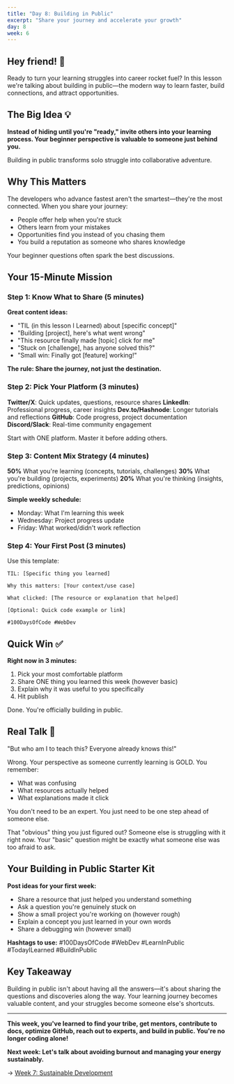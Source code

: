 ```yaml
---
title: "Day 8: Building in Public"
excerpt: "Share your journey and accelerate your growth"
day: 8
week: 6
---
```


## Hey friend! 👋

Ready to turn your learning struggles into career rocket fuel? In this lesson we're talking about building in public—the modern way to learn faster, build connections, and attract opportunities.

## The Big Idea 💡

**Instead of hiding until you're "ready," invite others into your learning process. Your beginner perspective is valuable to someone just behind you.**

Building in public transforms solo struggle into collaborative adventure.

## Why This Matters

The developers who advance fastest aren't the smartest—they're the most connected. When you share your journey:

- People offer help when you're stuck
- Others learn from your mistakes
- Opportunities find you instead of you chasing them
- You build a reputation as someone who shares knowledge

Your beginner questions often spark the best discussions.

## Your 15-Minute Mission

### Step 1: Know What to Share (5 minutes)

**Great content ideas:**

- "TIL (in this lesson I Learned) about [specific concept]"
- "Building [project], here's what went wrong"
- "This resource finally made [topic] click for me"
- "Stuck on [challenge], has anyone solved this?"
- "Small win: Finally got [feature] working!"

**The rule: Share the journey, not just the destination.**

### Step 2: Pick Your Platform (3 minutes)

**Twitter/X**: Quick updates, questions, resource shares
**LinkedIn**: Professional progress, career insights
**Dev.to/Hashnode**: Longer tutorials and reflections
**GitHub**: Code progress, project documentation
**Discord/Slack**: Real-time community engagement

Start with ONE platform. Master it before adding others.

### Step 3: Content Mix Strategy (4 minutes)

**50%** What you're learning (concepts, tutorials, challenges)
**30%** What you're building (projects, experiments)
**20%** What you're thinking (insights, predictions, opinions)

**Simple weekly schedule:**

- Monday: What I'm learning this week
- Wednesday: Project progress update
- Friday: What worked/didn't work reflection

### Step 4: Your First Post (3 minutes)

Use this template:

```
TIL: [Specific thing you learned]

Why this matters: [Your context/use case]

What clicked: [The resource or explanation that helped]

[Optional: Quick code example or link]

#100DaysOfCode #WebDev
```

## Quick Win ✅

**Right now in 3 minutes:**

1. Pick your most comfortable platform
2. Share ONE thing you learned this week (however basic)
3. Explain why it was useful to you specifically
4. Hit publish

Done. You're officially building in public.

## Real Talk 💬

"But who am I to teach this? Everyone already knows this!"

Wrong. Your perspective as someone currently learning is GOLD. You remember:

- What was confusing
- What resources actually helped
- What explanations made it click

You don't need to be an expert. You just need to be one step ahead of someone else.

That "obvious" thing you just figured out? Someone else is struggling with it right now. Your "basic" question might be exactly what someone else was too afraid to ask.

## Your Building in Public Starter Kit

**Post ideas for your first week:**

- Share a resource that just helped you understand something
- Ask a question you're genuinely stuck on
- Show a small project you're working on (however rough)
- Explain a concept you just learned in your own words
- Share a debugging win (however small)

**Hashtags to use:**
#100DaysOfCode #WebDev #LearnInPublic #TodayILearned #BuildInPublic

## Key Takeaway

Building in public isn't about having all the answers—it's about sharing the questions and discoveries along the way. Your learning journey becomes valuable content, and your struggles become someone else's shortcuts.

---

**This week, you've learned to find your tribe, get mentors, contribute to docs, optimize GitHub, reach out to experts, and build in public. You're no longer coding alone!**

**Next week: Let's talk about avoiding burnout and managing your energy sustainably.**

→ [Week 7: Sustainable Development](../week-07/)
